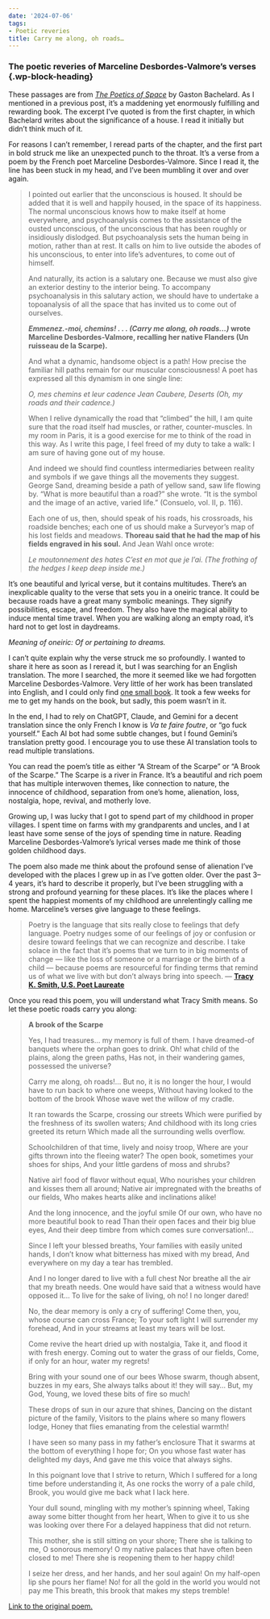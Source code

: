 ```yaml
---
date: '2024-07-06'
tags:
- Poetic reveries
title: Carry me along, oh roads…
---
```


### The poetic reveries of Marceline Desbordes-Valmore&#8217;s verses {.wp-block-heading}

These passages are from&nbsp;_[The Poetics of Space][1]_&nbsp;by Gaston Bachelard. As I mentioned in a previous post, it’s a maddening yet enormously fulfilling and rewarding book. The excerpt I’ve quoted is from the first chapter, in which Bachelard writes about the significance of a house. I read it initially but didn’t think much of it.

For reasons I can’t remember, I reread parts of the chapter, and the first part in bold struck me like an unexpected punch to the throat. It’s a verse from a poem by the French poet Marceline Desbordes-Valmore. Since I read it, the line has been stuck in my head, and I’ve been mumbling it over and over again.

<blockquote class="wp-block-quote is-layout-flow wp-block-quote-is-layout-flow">
  <p>
    I pointed out earlier that the unconscious is housed. It should be added that it is well and happily housed, in the space of its happiness. The normal unconscious knows how to make itself at home everywhere, and psychoanalysis comes to the assistance of the ousted unconscious, of the unconscious that has been roughly or insidiously dislodged. But psychoanalysis sets the human being in motion, rather than at rest. It calls on him to live outside the abodes of his unconscious, to enter into life&#8217;s adventures, to come out of himself.
  </p>
  
  <p>
    And naturally, its action is a salutary one. Because we must also give an exterior destiny to the interior being. To accompany psychoanalysis in this salutary action, we should have to undertake a topoanalysis of all the space that has invited us to come out of ourselves.
  </p>
  
  <p>
    <em><strong>Emmenez.-moi, chemins! . . . (Carry me along, oh roads&#8230;)</strong></em><strong> wrote Marceline Desbordes-Valmore, recalling her native Flanders (Un ruisseau de la Scarpe).</strong>
  </p>
  
  <p>
    And what a dynamic, handsome object is a path! How precise the familiar hill paths remain for our muscular consciousness! A poet has expressed all this dynamism in one single line:
  </p>
  
  <p>
    <em>O, mes chemins et leur cadence Jean Caubere, Deserts (Oh, my roads and their cadence.)</em>
  </p>
  
  <p>
    When I relive dynamically the road that “climbed” the hill, I am quite sure that the road itself had muscles, or rather, counter-muscles. In my room in Paris, it is a good exercise for me to think of the road in this way. As I write this page, I feel freed of my duty to take a walk: I am sure of having gone out of my house.
  </p>
  
  <p>
    And indeed we should find countless intermediaries between reality and symbols if we gave things all the movements they suggest. George Sand, dreaming beside a path of yellow sand, saw life flowing by. “What is more beautiful than a road?” she wrote. “It is the symbol and the image of an active, varied life.” (Consuelo, vol. II, p. 116).
  </p>
  
  <p>
    Each one of us, then, should speak of his roads, his crossroads, his roadside benches; each one of us should make a Surveyor’s map of his lost fields and meadows.&nbsp;<strong>Thoreau said that he had the map of his fields engraved in his soul.</strong>&nbsp;And Jean Wahl once wrote:
  </p>
  
  <p>
    <em>Le moutonnement des hates C’est en mot que je l&#8217;ai. (The frothing of the hedges I keep deep inside me.)</em>
  </p>
</blockquote>

It’s one beautiful and lyrical verse, but it contains multitudes. There’s an inexplicable quality to the verse that sets you in a oneiric trance. It could be because roads have a great many symbolic meanings. They signify possibilities, escape, and freedom. They also have the magical ability to induce mental time travel. When you are walking along an empty road, it’s hard not to get lost in daydreams.

_Meaning of oneiric: Of or pertaining to dreams._

I can’t quite explain why the verse struck me so profoundly. I wanted to share it here as soon as I reread it, but I was searching for an English translation. The more I searched, the more it seemed like we had forgotten Marceline Desbordes-Valmore. Very little of her work has been translated into English, and I could only find&nbsp;[one small book][2]. It took a few weeks for me to get my hands on the book, but sadly, this poem wasn’t in it.

In the end, I had to rely on ChatGPT, Claude, and Gemini for a decent translation since the only French I know is&nbsp;_Va te faire foutre_, or &#8220;go fuck yourself.&#8221; Each AI bot had some subtle changes, but I found Gemini’s translation pretty good. I encourage you to use these AI translation tools to read multiple translations.

You can read the poem&#8217;s title as either “A Stream of the Scarpe” or “A Brook of the Scarpe.” The Scarpe is a river in France. It’s a beautiful and rich poem that has multiple interwoven themes, like connection to nature, the innocence of childhood, separation from one’s home, alienation, loss, nostalgia, hope, revival, and motherly love.

Growing up, I was lucky that I got to spend part of my childhood in proper villages. I spent time on farms with my grandparents and uncles, and I at least have some sense of the joys of spending time in nature. Reading Marceline Desbordes-Valmore’s lyrical verses made me think of those golden childhood days.

The poem also made me think about the profound sense of alienation I’ve developed with the places I grew up in as I’ve gotten older. Over the past 3–4 years, it’s hard to describe it properly, but I’ve been struggling with a strong and profound yearning for these places. It&#8217;s like the places where I spent the happiest moments of my childhood are unrelentingly calling me home. Marceline’s verses give language to these feelings.

<blockquote class="wp-block-quote is-layout-flow wp-block-quote-is-layout-flow">
  <p>
    Poetry is the language that sits really close to feelings that defy language. Poetry nudges some of our feelings of joy or confusion or desire toward feelings that we can recognize and describe. I take solace in the fact that it’s poems that we turn to in big moments of change — like the loss of someone or a marriage or the birth of a child — because poems are resourceful for finding terms that remind us of what we live with but don’t always bring into speech. —&nbsp;<strong><a href="https://www.vox.com/podcasts/2020/2/27/21154139/tracy-k-smith-poet-laureate-the-ezra-klein-show-wade-in-the-water">Tracy K. Smith, U.S. Poet Laureate</a></strong>
  </p>
</blockquote>

Once you read this poem, you will understand what Tracy Smith means. So let these poetic roads carry you along:

<blockquote class="wp-block-quote is-layout-flow wp-block-quote-is-layout-flow">
  <p>
    <strong>A brook of the Scarpe</strong>
  </p>
  
  <p>
    Yes, I had treasures… my memory is full of them. I have dreamed-of banquets where the orphan goes to drink. Oh! what child of the plains, along the green paths, Has not, in their wandering games, possessed the universe?
  </p>
  
  <p>
    Carry me along, oh roads!… But no, it is no longer the hour, I would have to run back to where one weeps, Without having looked to the bottom of the brook Whose wave wet the willow of my cradle.
  </p>
  
  <p>
    It ran towards the Scarpe, crossing our streets Which were purified by the freshness of its swollen waters; And childhood with its long cries greeted its return Which made all the surrounding wells overflow.
  </p>
  
  <p>
    Schoolchildren of that time, lively and noisy troop, Where are your gifts thrown into the fleeing water? The open book, sometimes your shoes for ships, And your little gardens of moss and shrubs?
  </p>
  
  <p>
    Native air! food of flavor without equal, Who nourishes your children and kisses them all around; Native air impregnated with the breaths of our fields, Who makes hearts alike and inclinations alike!
  </p>
  
  <p>
    And the long innocence, and the joyful smile Of our own, who have no more beautiful book to read Than their open faces and their big blue eyes, And their deep timbre from which comes sure conversation!…
  </p>
  
  <p>
    Since I left your blessed breaths, Your families with easily united hands, I don&#8217;t know what bitterness has mixed with my bread, And everywhere on my day a tear has trembled.
  </p>
  
  <p>
    And I no longer dared to live with a full chest Nor breathe all the air that my breath needs. One would have said that a witness would have opposed it… To live for the sake of living, oh no! I no longer dared!
  </p>
  
  <p>
    No, the dear memory is only a cry of suffering! Come then, you, whose course can cross France; To your soft light I will surrender my forehead, And in your streams at least my tears will be lost.
  </p>
  
  <p>
    Come revive the heart dried up with nostalgia, Take it, and flood it with fresh energy. Coming out to water the grass of our fields, Come, if only for an hour, water my regrets!
  </p>
  
  <p>
    Bring with your sound one of our bees Whose swarm, though absent, buzzes in my ears, She always talks about it! they will say… But, my God, Young, we loved these bits of fire so much!
  </p>
  
  <p>
    These drops of sun in our azure that shines, Dancing on the distant picture of the family, Visitors to the plains where so many flowers lodge, Honey that flies emanating from the celestial warmth!
  </p>
  
  <p>
    I have seen so many pass in my father&#8217;s enclosure That it swarms at the bottom of everything I hope for; On you whose fast water has delighted my days, And gave me this voice that always sighs.
  </p>
  
  <p>
    In this poignant love that I strive to return, Which I suffered for a long time before understanding it, As one rocks the worry of a pale child, Brook, you would give me back what I lack here.
  </p>
  
  <p>
    Your dull sound, mingling with my mother&#8217;s spinning wheel, Taking away some bitter thought from her heart, When to give it to us she was looking over there For a delayed happiness that did not return.
  </p>
  
  <p>
    This mother, she is still sitting on your shore; There she is talking to me, O sonorous memory! O my native palaces that have often been closed to me! There she is reopening them to her happy child!
  </p>
  
  <p>
    I seize her dress, and her hands, and her soul again! On my half-open lip she pours her flame! No! for all the gold in the world you would not pay me This breath, this brook that makes my steps tremble!
  </p>
</blockquote>

[Link to the original poem.][3]

 [1]: https://www.amazon.in/Poetics-Space-Gaston-Bachelard/dp/0143107526
 [2]: https://www.amazon.in/Selected-Poems-Marceline-Desbordes-Valmore-Evans/dp/1492236128
 [3]: https://fr.wikisource.org/wiki/Po%C3%A9sies_in%C3%A9dites_(Marceline_Desbordes-Valmore)/Un_Ruisseau_de_la_Scarpe